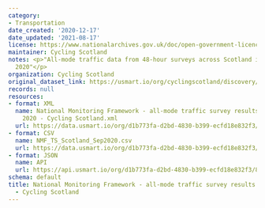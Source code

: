 ```yaml
---
category:
- Transportation
date_created: '2020-12-17'
date_updated: '2021-08-17'
license: https://www.nationalarchives.gov.uk/doc/open-government-licence/version/3/
maintainer: Cycling Scotland
notes: <p>"All-mode traffic data from 48-hour surveys across Scotland in September
  2020"</p>
organization: Cycling Scotland
original_dataset_link: https://usmart.io/org/cyclingscotland/discovery/discovery-view-detail/f1e8a739-ee14-4742-a7de-45d1ab6cb8aa
records: null
resources:
- format: XML
  name: National Monitoring Framework - all-mode traffic survey results September
    2020 - Cycling Scotland.xml
  url: https://data.usmart.io/org/d1b773fa-d2bd-4830-b399-ecfd18e832f3/resource?resourceGUID=f2e3ad90-7257-41aa-b0ba-78eb00459295
- format: CSV
  name: NMF_TS_Scotland_Sep2020.csv
  url: https://data.usmart.io/org/d1b773fa-d2bd-4830-b399-ecfd18e832f3/resource?resourceGUID=4b4893e5-df80-4347-8408-ff06148d8846
- format: JSON
  name: API
  url: https://api.usmart.io/org/d1b773fa-d2bd-4830-b399-ecfd18e832f3/876ebb1f-be50-4f16-bada-51f952524df8/3/urql
schema: default
title: National Monitoring Framework - all-mode traffic survey results September 2020
  - Cycling Scotland
---
```

